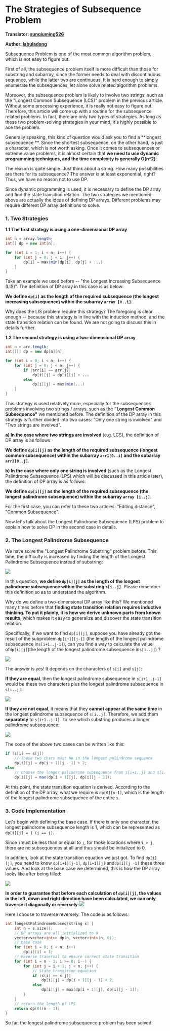 # The Strategies of Subsequence Problem

**Translator: [sunqiuming526](https://github.com/sunqiuming526)**

**Author: [labuladong](https://github.com/labuladong)**

Subsequence Problem is one of the most common algorithm problem, which is not easy to figure out. 

First of all, the subsequence problem itself is more difficult than those for substring and subarray, since the former needs to deal with discontinuous sequence, while the latter two are continuous. It is hard enough to simply enumerate the subsequences, let alone solve related algorithm problems.

Moreover, the subsequence problem is likely to involve two strings, such as the "Longest Common Subsequence (LCS)" problem in the previous article. Without some processing experience, it is really not easy to figure out. Therefore, this article will come up with a routine for the subsequence related problems. In fact, there are only two types of strategies. As long as these two problem-solving strategies in your mind, it's highly possible to ace the problem.

Generally speaking, this kind of question would ask you to find a **longest subsequence **. Since the shortest subsequence, on the other hand, is just a character, which is not worth asking. Once it comes to subsequences or extreme value problems, it is almost certain that **we need to use dynamic programming techniques, and the time complexity is generally O(n^2)**.

The reason is quite simple. Just think about a string. How many possibilities are there for its subsequence? The answer is at least exponential, right? Thus, we have no reason not to use DP.

Since dynamic programming is used, it is necessary to define the DP array and find the state transition relation. The two strategies we mentioned above are actually the ideas of defining DP arrays. Different problems may require different DP array definitions to solve.

### 1. Two Strategies

**1.1 The first strategy is using a one-dimensional DP array**

```java
int n = array.length;
int[] dp = new int[n];

for (int i = 1; i < n; i++) {
    for (int j = 0; j < i; j++) {
        dp[i] = max|min(dp[i], dp[j] + ...)
    }
}
```

Take an example we used before -- "the Longest Increasing Subsequence (LIS)". The definition of DP array in this case is as below:

**We define `dp[i]` as the length of the required subsequence (the longest increasing subsequence) within the subarray `array [0..i]`**.

Why does the LIS problem require this strategy? The foregoing is clear enough -- because this strategy is in line with the induction method, and the state transition relation can be found. We are not going to discuss this in details further.

**1.2 The second strategy is using a two-dimensional DP array**

```java
int n = arr.length;
int[][] dp = new dp[n][n];

for (int i = 0; i < n; i++) {
    for (int j = 0; j < n; j++) {
        if (arr[i] == arr[j]) 
            dp[i][j] = dp[i][j] + ...
        else
            dp[i][j] = max|min(...)
    }
}
```

This strategy is used relatively more, especially for the subsequences problems involving two strings / arrays, such as the **"Longest Common Subsequence"** we mentioned before. The definition of the DP array in this strategy is further divided into two cases: "Only one string is involved" and "Two strings are involved".

**a) In the case where two strings are involved** (e.g. LCS), the definition of DP array is as follows:

**We define `dp[i][j]` as the length of the required subsequence (longest common subsequence) within the subarray `arr1[0..i]` and the subarray `arr2[0..j]`**.

**b) In the case where only one string is involved** (such as the Longest Palindrome Subsequence (LPS) which will be discussed in this article later), the definition of DP array is as follows:

**We define `dp[i][j]` as the length of the required subsequence (the longest palindrome subsequence) within the subarray `array [i..j]`**.



For the first case, you can refer to these two articles: "Editing distance", "Common Subsequence".

Now let's talk about the Longest Palindrome Subsequence (LPS) problem to explain how to solve DP in the second case in details.

### 2. The Longest Palindrome Subsequence

We have solve the "Longest Palindrome Substring" problem before. This time, the difficulty is increased by finding the length of the Longest Palindrome Subsequence instead of substring:

![](../Pictures/subsequence/1.jpg)

In this question, **we define `dp[i][j]` as the length of the longest palindrome subsequence within the substring `s[i..j]`**. Please remember this definition so as to understand the algorithm.

Why do we define a two-dimensional DP array like this? We mentioned many times before that **finding state transition relation requires inductive thinking. To put it plainly, it is how we derive unknown parts from known results**, which makes it easy to generalize and discover the state transition relation.

Specifically, if we want to find `dp[i][j]`, suppose you have already got the result of the subproblem `dp[i+1][j-1]` (the length of the longest palindrome subsequence in`s[i+1..j-1]`), can you find a way to calculate the value of` dp[i][j] `(the length of the longest palindrome subsequence in` s[i..j] `) ?



![](../Pictures/subsequence/1.jpg)

The answer is yes! It depends on the characters of `s[i]` and `s[j]`:

**If they are equal**, then the longest palindrome subsequence in `s[i+1..j-1]` would be these two characters plus the longest palindrome subsequence in `s[i..j]`:



![](../Pictures/subsequence/2.jpg)

**If they are not equal**, it means that they **cannot appear at the same time** in the longest palindrome subsequence of `s[i..j]`. Therefore, we add them **separately** to `s[i+1..j-1] ` to see which substring produces a longer palindrome subsequence:

![](../Pictures/subsequence/3.jpg)

The code of the above two cases can be written like this:

```java
if (s[i] == s[j])
    // These two chars must be in the longest palindrome sequence
    dp[i][j] = dp[i + 1][j - 1] + 2;
else
    // Choose the longer palindrome subsequence from s[i+1..j] and s[i..j-1]
    dp[i][j] = max(dp[i + 1][j], dp[i][j - 1]);
```

At this point, the state transition equation is derived. According to the definition of the DP array, what we require is `dp[0][n-1]`, which is the length of the longest palindrome subsequence of the entire `s`.

### 3. Code Implementation

Let's begin with defining the base case. If there is only one character, the longest palindrome subsequence length is 1, which can be represented as `dp[i][j] = 1 (i == j)`.

Since `i`must be less than or equal to `j`, for those locations where `i > j`, there are no subsequences at all and thus should be initialized to 0.

In addition, look at the state transition equation we just got. To find `dp[i][j]`, you need to know `dp[i+1][j-1]`, `dp[i+1][j]` and`dp[i][j -1]` these three values. And look at the base case we determined, this is how the DP array looks like after being filled:

![](../Pictures/subsequence/4.jpg)

**In order to guarantee that before each calculation of `dp[i][j]`, the values in the left, down and right direction have been calculated, we can only traverse it diagonally or reversely**:![](../Pictures/subsequence/5.jpg)

Here I choose to traverse reversely. The code is as follows:

```cpp
int longestPalindromeSubseq(string s) {
    int n = s.size();
    // DP arrays are all initialized to 0
    vector<vector<int>> dp(n, vector<int>(n, 0));
    // base case
    for (int i = 0; i < n; i++)
        dp[i][i] = 1;
    // Reverse traversal to ensure correct state transition
    for (int i = n - 1; i >= 0; i--) {
        for (int j = i + 1; j < n; j++) {
            // State transition equation
            if (s[i] == s[j])
                dp[i][j] = dp[i + 1][j - 1] + 2;
            else
                dp[i][j] = max(dp[i + 1][j], dp[i][j - 1]);
        }
    }
    // return the length of LPS
    return dp[0][n - 1];
}
```

So far, the longest palindrome subsequence problem has been solved.

